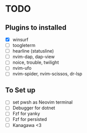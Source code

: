 # TODO

## Plugins to installed
- [x] winsurf
- [ ] toogleterm
- [ ] hearline (statusline)
- [ ] nvim-dap, dap-view
- [ ] noice, trouble, twilight
- [ ] nvim-ufo
- [ ] nvim-spider, nvim-scissos, dr-lsp

## To Set up
- [ ] set pwsh as Neovim terminal
- [ ] Debugger for dotnet
- [ ] Fzf for yanky
- [ ] Fzf for persisted
- [ ] Kanagawa <3
